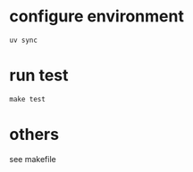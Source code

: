 # configure environment 

```shell
uv sync
```

# run test

```shell
make test
```

# others

see makefile
